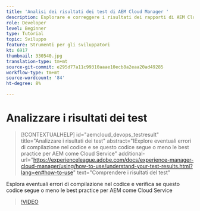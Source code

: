 ```yaml
---
title: 'Analisi dei risultati dei test di AEM Cloud Manager '
description: Esplorare e correggere i risultati dei rapporti di AEM Cloud Manager
role: Developer
level: Beginner
type: Tutorial
topic: Sviluppo
feature: Strumenti per gli sviluppatori
kt: 6917
thumbnail: 330540.jpg
translation-type: tm+mt
source-git-commit: e295d77a11c99310aaae10ecb8a2eaa20ad49285
workflow-type: tm+mt
source-wordcount: '84'
ht-degree: 8%

---
```



# Analizzare i risultati dei test

>[!CONTEXTUALHELP]
>id="aemcloud_devops_testresult"
>title="Analizzare i risultati dei test"
>abstract="IExplore eventuali errori di compilazione nel codice e se questo codice segue o meno le best practice per AEM come Cloud Service"
>additional-url="https://experienceleague.adobe.com/docs/experience-manager-cloud-manager/using/how-to-use/understand-your-test-results.html?lang=en#how-to-use" text="Comprendere i risultati del test"

Esplora eventuali errori di compilazione nel codice e verifica se questo codice segue o meno le best practice per AEM come Cloud Service

>[!VIDEO](https://video.tv.adobe.com/v/330540/?quality=12&learn=on)
